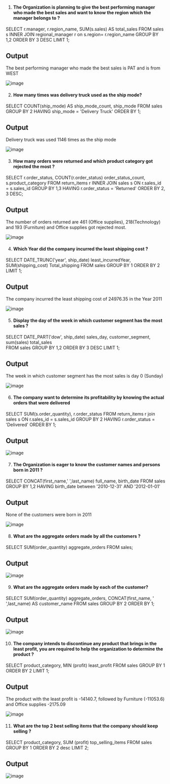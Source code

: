 1. #### The Organization is planning to give the best performing manager who made the best sales and want to know the region which the manager belongs to ?

SELECT r.manager, r.region_name, SUM(s.sales) AS total_sales
FROM sales s INNER JOIN regional_manager r 
on s.region= r.region_name
GROUP BY 1,2
ORDER BY 3 DESC
LIMIT 1;

## Output 
The best performing manager who made the best sales is PAT and is from WEST 

![image](https://github.com/AzeezOdekunle/Sales_Transaction_Analysis/assets/139698365/0f3fe8b9-805c-4d68-8b63-166d68a76570) 

2. #### How many times was delivery truck used as the ship mode?

SELECT 
COUNT(ship_mode) AS ship_mode_count, 
ship_mode
FROM sales
GROUP BY 2
HAVING ship_mode = 'Delivery Truck'
ORDER BY 1;

## Output
Delivery truck was used 1146 times as the ship mode

![image](https://github.com/AzeezOdekunle/Sales_Transaction_Analysis/assets/139698365/9e7bdbb0-1982-4d4c-9ea5-5ad8eec9c003)



3. #### How many orders were returned and which product category got rejected the most ?

SELECT r.order_status, COUNT(r.order_status) order_status_count, s.product_category
FROM return_items r
INNER JOIN sales s
ON r.sales_id = s.sales_id
GROUP BY 1,3
HAVING r.order_status = 'Returned' 
ORDER BY 2, 3 DESC;

## Output
The number of orders returned are 461 (Office supplies), 218(Technology) and 193 (Furniture) and Office supplies got rejected most.
	 
![image](https://github.com/AzeezOdekunle/Sales_Transaction_Analysis/assets/139698365/733ff11b-4f56-49c9-b6ac-c14f1181a6f1)


4. #### Which Year did the company incurred the least shipping cost ?

SELECT DATE_TRUNC('year', ship_date) least_incurredYear,
	   SUM(shipping_cost) Total_shipping
FROM  sales
	GROUP BY 1
	ORDER BY 2
	LIMIT 1;

 ## Output
 The company incurred the least shipping cost of 24976.35 in the Year 2011

 ![image](https://github.com/AzeezOdekunle/Sales_Transaction_Analysis/assets/139698365/110196c2-46c2-493b-b515-2cdc49769c5e)



5. #### Display the day of the week in which customer segment has the most sales ?

SELECT DATE_PART('dow', ship_date) sales_day,
		customer_segment, sum(sales) total_sales  
FROM sales
	GROUP BY 1,2 
	ORDER BY 3 DESC
	LIMIT 1;

## Output
The week in which customer segment has the most sales is day 0 (Sunday)

![image](https://github.com/AzeezOdekunle/Sales_Transaction_Analysis/assets/139698365/3cb81a95-e564-482b-aca2-7d1d527cd38e)


6. #### The company want to determine its profitability by knowing the actual orders that were delivered

SELECT SUM(s.order_quantity), r.order_status
FROM return_items r join sales s
ON r.sales_id = s.sales_id
GROUP BY 2
HAVING r.order_status = 'Delivered'
ORDER BY 1;

## Output

![image](https://github.com/AzeezOdekunle/Sales_Transaction_Analysis/assets/139698365/8732ff8f-5968-48d6-b58d-0d9979da3600)



7. #### The Organization is eager to know the customer names and persons born in 2011 ?

SELECT CONCAT(first_name,' ',last_name) full_name, birth_date
FROM sales
GROUP BY 1,2
HAVING birth_date between '2010-12-31' AND '2012-01-01'

## Output
None of the customers were born in 2011

![image](https://github.com/AzeezOdekunle/Sales_Transaction_Analysis/assets/139698365/4cb041b3-101b-4606-83f3-14a447fb9640)


8. #### What are the aggregate orders made by all the customers ?

SELECT SUM(order_quantity) aggregate_orders 
FROM sales;

## Output

![image](https://github.com/AzeezOdekunle/Sales_Transaction_Analysis/assets/139698365/b649e978-eb3e-4ad4-8c19-e15f1f820049)


9. #### What are the aggregate orders made by each of the customer?

SELECT SUM(order_quantity) aggregate_orders,
                  CONCAT(first_name, ' ',last_name) AS customer_name
FROM sales
		GROUP BY 2
		ORDER BY 1;

  ## Output

  ![image](https://github.com/AzeezOdekunle/Sales_Transaction_Analysis/assets/139698365/71e96d7c-b6ce-4de6-9ef2-91eb2d3a8680)


10. #### The company intends to discontinue any product that brings in the least profit, you are required to help the organization to determine the product ?

SELECT product_category, MIN (profit) least_profit 
FROM sales
GROUP BY 1
ORDER BY 2
LIMIT 1;

## Output
The product with the least profit is -14140.7, followed by Furniture (-11053.6) and Office supplies -2175.09

![image](https://github.com/AzeezOdekunle/Sales_Transaction_Analysis/assets/139698365/e3673957-c462-44eb-b702-6f25e0b70bee)


11. #### What are the top 2 best selling items that the company should keep selling ?

SELECT product_category, SUM (profit) top_selling_items 
FROM sales
GROUP BY 1
ORDER BY 2 desc
LIMIT 2;

## Output

![image](https://github.com/AzeezOdekunle/Sales_Transaction_Analysis/assets/139698365/1e3aa5ee-c9c5-4954-bce2-7ffd7667be77)


